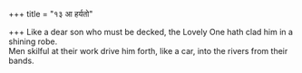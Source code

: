 +++
title = "१३ आ हर्यतो"

+++
Like a dear son who must be decked, the Lovely One hath clad him in a shining robe.  
     Men skilful at their work drive him forth, like a car, into the rivers from their bands.